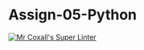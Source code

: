 # Assign-05-Python
[![Mr Coxall's Super Linter](https://github.com/ICS3U-C-Programming-AlexanderM/Assign-05-Python/workflows/Mr%20Coxall's%20Super%20Linter/badge.svg)](https://github.com/ICS3U-C-Programming-AlexanderM/Assign-05-Python/actions/)
